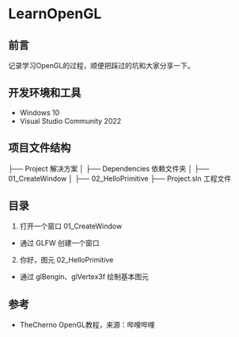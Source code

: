 # LearnOpenGL

## 前言
记录学习OpenGL的过程，顺便把踩过的坑和大家分享一下。

## 开发环境和工具
- Windows 10
- Visual Studio Community 2022

## 项目文件结构
├── Project	解决方案
│    ├── Dependencies 依赖文件夹
│    ├── 01_CreateWindow
│    ├── 02_HelloPrimitive
├── Project.sln 工程文件

## 目录
1. 打开一个窗口	01_CreateWindow
- 通过 GLFW 创建一个窗口
2. 你好，图元	02_HelloPrimitive
- 通过 glBengin、glVertex3f 绘制基本图元

## 参考
- TheCherno OpenGL教程，来源：哔哩哔哩
